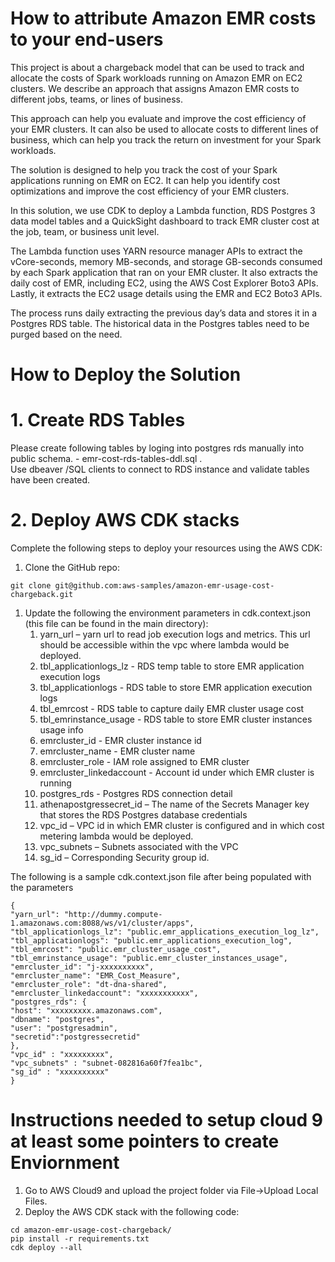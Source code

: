 
# How to attribute Amazon EMR costs to your end-users

This project is about a chargeback model that can be used to track and allocate the costs of Spark workloads running on Amazon EMR on EC2 clusters. We describe an approach that assigns Amazon EMR costs to different jobs, teams, or lines of business. 

This approach can help you evaluate and improve the cost efficiency of your EMR clusters. It can also be used to allocate costs to different lines of business, which can help you track the return on investment for your Spark workloads.

The solution is designed to help you track the cost of your Spark applications running on EMR on EC2. It can help you identify cost optimizations and improve the cost efficiency of your EMR clusters.

In this solution,  we use CDK to deploy a Lambda function, RDS Postgres 3 data model tables and a QuickSight dashboard to track EMR cluster cost at the job, team, or business unit level.

The Lambda function uses YARN resource manager APIs to extract the vCore-seconds, memory MB-seconds, and storage GB-seconds consumed by each Spark application that ran on your EMR cluster. It also extracts the daily cost of EMR, including EC2, using the AWS Cost Explorer Boto3 APIs. Lastly, it extracts the EC2 usage details using the EMR and EC2 Boto3 APIs.

The process runs daily extracting the previous day’s data and stores it in a Postgres RDS table. The historical data in the Postgres tables need to be purged based on the need. 

# How to Deploy the Solution

# 1. Create RDS Tables

Please create following tables by loging into postgres rds manually into public schema. -  emr-cost-rds-tables-ddl.sql .  
Use dbeaver /SQL clients to connect to RDS instance and validate tables have been created.

# 2. Deploy AWS CDK stacks

Complete the following steps to deploy your resources using the AWS CDK:

1. Clone the GitHub repo:
```
git clone git@github.com:aws-samples/amazon-emr-usage-cost-chargeback.git
```

1. Update the following the environment parameters in cdk.context.json (this file can be found in the main directory):
    1. yarn_url – yarn url to read job execution logs and metrics. This url should be accessible within the vpc where lambda would be deployed.
    2. tbl_applicationlogs_lz - RDS temp table to store EMR application execution logs
    3. tbl_applicationlogs - RDS table to store EMR application execution logs
    4. tbl_emrcost - RDS table to capture daily EMR cluster usage cost
    5. tbl_emrinstance_usage - RDS table to store EMR cluster instances usage info
    6. emrcluster_id - EMR cluster instance id
    7. emrcluster_name - EMR cluster name
    8. emrcluster_role - IAM role assigned to EMR cluster
    9. emrcluster_linkedaccount - Account id under which EMR cluster is running
    10. postgres_rds - Postgres RDS connection detail
    11. athenapostgressecret_id – The name of the Secrets Manager key that stores the RDS Postgres database credentials
    12. vpc_id – VPC id in which EMR cluster is configured and in which cost metering lambda would be deployed.
    13. vpc_subnets – Subnets associated with the VPC
    14. sg_id – Corresponding Security group id.

The following is a sample cdk.context.json file after being populated with the parameters
```
{
"yarn_url": "http://dummy.compute-1.amazonaws.com:8088/ws/v1/cluster/apps",
"tbl_applicationlogs_lz": "public.emr_applications_execution_log_lz",
"tbl_applicationlogs": "public.emr_applications_execution_log",
"tbl_emrcost": "public.emr_cluster_usage_cost",
"tbl_emrinstance_usage": "public.emr_cluster_instances_usage",
"emrcluster_id": "j-xxxxxxxxxx",
"emrcluster_name": "EMR_Cost_Measure",
"emrcluster_role": "dt-dna-shared",
"emrcluster_linkedaccount": "xxxxxxxxxxx",
"postgres_rds": {
"host": "xxxxxxxxx.amazonaws.com",
"dbname": "postgres",
"user": "postgresadmin",
"secretid":"postgressecretid"
},
"vpc_id" : "xxxxxxxxx",
"vpc_subnets" : "subnet-082816a60f7fea1bc",
"sg_id" : "xxxxxxxxxx"
}
```
#   Instructions needed to setup cloud 9 at least some pointers to create Enviornment

1. Go to AWS Cloud9 and upload the project folder via File→Upload Local Files.
2. Deploy the AWS CDK stack with the following code:
```
cd amazon-emr-usage-cost-chargeback/
pip install -r requirements.txt
cdk deploy --all
```
